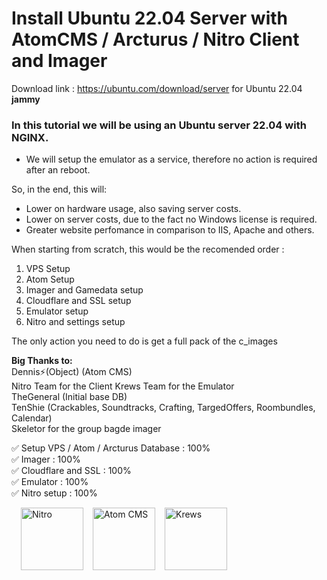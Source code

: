 # Install Ubuntu 22.04 Server with AtomCMS / Arcturus / Nitro Client and Imager
Download link : https://ubuntu.com/download/server for Ubuntu 22.04 **jammy**

### In this tutorial we will be using an Ubuntu server 22.04 with NGINX.  
- We will setup the emulator as a service, therefore no action is required after an reboot.

So, in the end, this will:

* Lower on hardware usage, also saving server costs.
* Lower on server costs, due to the fact no Windows license is required.
* Greater website perfomance in comparison to IIS, Apache and others.

When starting from scratch, this would be the recomended order :
1. VPS Setup
2. Atom Setup  
3. Imager and Gamedata setup  
4. Cloudflare and SSL setup  
5. Emulator setup  
6. Nitro and settings setup

The only action you need to do is get a full pack of the c_images

**Big Thanks to:**  
Dennis⚡(Object) (Atom CMS)  
Nitro Team for the Client
Krews Team for the Emulator  
TheGeneral (Initial base DB)  
TenShie (Crackables, Soundtracks, Crafting, TargedOffers, Roombundles, Calendar)  
Skeletor for the group bagde imager  

:white_check_mark: Setup VPS / Atom / Arcturus Database : 100%  
:white_check_mark: Imager : 100%  
:white_check_mark: Cloudflare and SSL : 100%  
:white_check_mark: Emulator : 100%  
:white_check_mark: Nitro setup : 100%

<div>
<img style="float: left; margin: 0px 0px 15px 15px;" src="https://i.imgur.com/jB0CNUJ.png" width="100" alt="Nitro"/>
</div>
<img style="float: left; margin: 0px 0px 15px 15px;" src="https://i.imgur.com/9ePNdJ4.png" width="100" alt="Atom CMS"/>
</div>
<div>
<img style="float: left; margin: 0px 0px 15px 15px;" src="https://git.krews.org/uploads/-/system/appearance/header_logo/1/logo3.png" width="100" alt="Krews"/>
</div>

